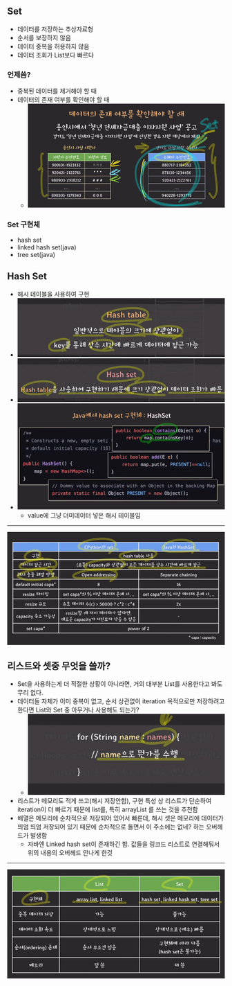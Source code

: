 ## Set
- 데이터를 저장하는 추상자료형
- 순서를 보장하지 않음
- 데이터 중복을 허용하지 않음
- 데이터 조회가 List보다 빠르다

### 언제씀?
- 중복된 데이터를 제거해야 할 때
- 데이터의 존재 여부를 확인해야 할 때
  - ![img_20.png](img_20.png)

### Set 구현체
- hash set
- linked hash set(java)
- tree set(java)

## Hash Set
- 해시 테이블을 사용하여 구현
- ![img_21.png](img_21.png)
- ![img_22.png](img_22.png)
- ![img_25.png](img_25.png)
  - value에 그냥 더미데이터 넣은 해시 테이블임

---
![img_26.png](img_26.png)


## 리스트와 셋중 무엇을 쓸까?
- Set을 사용하는게 더 적절한 상황이 아니라면, 거의 대부분 List를 사용한다고 봐도 무리 없다.
- 데이터들 자체가 이미 중복이 없고, 순서 상관없이 iteration 목적으로만 저장하려고 한다면 List와 Set 중 아무거나 사용해도 되는가?
  - ![img_27.png](img_27.png)
- 리스트가 메모리도 적게 쓰고(해시 저장안함), 구현 특성 상 리스트가 단순하여 iteration이 더 빠르기 때문에 list를, 특히 arrayList 를 쓰는 것을 추천함
- 배열은 메모리에 순차적으로 저장되어 있어서 빠른데, 해시 셋은 메모리에 데이터가 띄엄 띄엄 저장되어 있기 때문에 순차적으로 돌면서 이 주소에는 없네? 하는 오버헤드가 발생함
  - 자바엔 Linked hash set이 존재하긴 함. 값들을 링크드 리스트로 연결해둬서 위의 내용의 오버헤드 안나게 한것

---
![img_28.png](img_28.png)